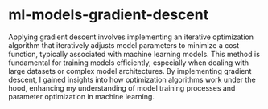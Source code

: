 # ml-models-gradient-descent
Applying gradient descent involves implementing an iterative optimization algorithm that iteratively adjusts model parameters to minimize a cost function, typically associated with machine learning models. This method is fundamental for training models efficiently, especially when dealing with large datasets or complex model architectures. By implementing gradient descent, I gained insights into how optimization algorithms work under the hood, enhancing my understanding of model training processes and parameter optimization in machine learning.
